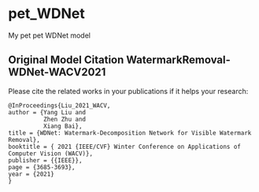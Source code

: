 # pet_WDNet
My pet pet WDNet model
## Original Model Citation WatermarkRemoval-WDNet-WACV2021
Please cite the related works in your publications if it helps your research:
```
@InProceedings{Liu_2021_WACV,
author = {Yang Liu and
          Zhen Zhu and
          Xiang Bai},
title = {WDNet: Watermark-Decomposition Network for Visible Watermark Removal},
booktitle = { 2021 {IEEE/CVF} Winter Conference on Applications of Computer Vision (WACV)},
publisher = {{IEEE}},
page = {3685-3693},
year = {2021}
}
```

